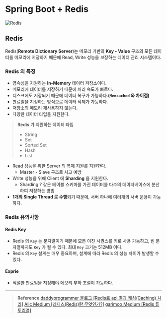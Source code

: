 # Spring Boot + Redis
![Redis](https://image.opencart.com/cache/5dd37bf81e70b-resize-710x380.jpg)
## Redis
Redis(**Remote Dictionary Server**)는 메모리 기반의 **Key - Value** 구조의 모든 데이터를 메모리에 저장하기 때문에 Read, Write 성능을 보장하는 데이터 관리 시스템이다.

### Redis 의 특징
* 영속성을 지원하는 **In-Memory** 데이터 저장소이다.
* 메모리에 데이터를 저장하기 때문에 처리 속도가 빠르다.
* 디스크에도 저장되기 때문에 데이터 복구가 가능하다.**(`Memcached` 와 차이점)**
* 만료일을 지정하는 방식으로 데이터 삭제가 가능하다.
* 저장소의 메모리 재사용하지 않는다.
* 다양한 데이터 타입을 지원한다.
> **Redis 가 지원하는 데이터 타입**
> * String
> * Set
> * Sorted Set
> * Hash
> * List

* Read 성능을 위한 Server 의 복제 지원를 지원한다.
  * Master - Slave 구조로 사고 예방
* Write 성능을 위해 Client 에 **Sharding** 을 지원한다.
  * Sharding ? 같은 테이블 스키마를 가진 데이터를 다수의 데이터베이스에 분산하여 저장하는 방법
* **1개의 Single Thread 로 수행**되기 때문에, 서버 하나에 여러개의 서버 운용이 가능하다.

### Redis 유의사항
#### Redis Key
* Redis 의 `Key` 는 문자열이기 때문에 모든 이진 시퀀스를 키로 사용 가능하고, 빈 문자열까지도 `Key` 가 될 수 있다. 최대 `Key` 크기는 512MB 이다.
* Redis 의 `Key` 설계는 매우 중요하며, 설계에 따라 Redis 의 성능 차이가 발생할 수 있다.

#### Exprie
* 적절한 만료일을 지정해야 메모리 부하 조절이 가능하다.

---

> **Reference**
> [daddyprogrammer 블로그 [Redis로 api 결과 캐싱(Caching) 처리]](https://daddyprogrammer.org/post/3870/spring-rest-api-redis-caching/)
> [Alic Medium [레디스(Redis)란 무엇인가?]](https://medium.com/@jyejye9201/%EB%A0%88%EB%94%94%EC%8A%A4-redis-%EB%9E%80-%EB%AC%B4%EC%97%87%EC%9D%B8%EA%B0%80-2b7af75fa818)
> [garimoo Medium [Redis 튜토리얼]](https://medium.com/garimoo/%EA%B0%9C%EB%B0%9C%EC%9E%90%EB%A5%BC-%EC%9C%84%ED%95%9C-%EB%A0%88%EB%94%94%EC%8A%A4-%ED%8A%9C%ED%86%A0%EB%A6%AC%EC%96%BC-01-92aaa24ca8cc)
